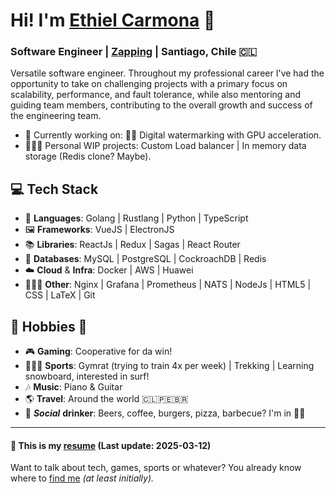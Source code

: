 # Hi! I'm [Ethiel Carmona](https://www.linkedin.com/in/ethielc/) 👋

### Software Engineer | [Zapping](https://www.zapping.com) | Santiago, Chile 🇨🇱

Versatile software engineer. Throughout my professional career I've had the opportunity to take on challenging projects with a primary focus on scalability, performance, and fault tolerance, while also mentoring and guiding team members, contributing to the overall growth and success of the engineering team.

- 🏢 Currently working on: 🏴‍☠️ Digital watermarking with GPU acceleration.
- 👨🏼‍💻 Personal WIP projects: Custom Load balancer | In memory data storage (Redis clone? Maybe).

## 💻 Tech Stack

- 🚀 **Languages**: Golang | Rustlang | Python | TypeScript
- 🖼️ **Frameworks**: VueJS | ElectronJS
- 📚 **Libraries**: ReactJs | Redux | Sagas | React Router
- 💾 **Databases**: MySQL | PostgreSQL | CockroachDB | Redis
- ☁️ **Cloud** & **Infra**: Docker | AWS | Huawei
- 🤷🏼‍♂️ **Other**: Nginx | Grafana | Prometheus | NATS | NodeJs | HTML5 | CSS | LaTeX | Git

## 🍻 Hobbies 👾

- 🎮 **Gaming**: Cooperative for da win!
- 🏋🏼‍♂️ **Sports**: Gymrat (trying to train 4x per week) | Trekking | Learning snowboard, interested in surf!
- 🎶 **Music**: Piano & Guitar
- 🌎 **Travel**: Around the world 🇨🇱🇵🇪🇧🇷
- 🍺 **_Social_** **drinker**: Beers, coffee, burgers, pizza, barbecue? I'm in 🤙🏻

---

#### 📂 This is my [resume](resume.pdf) (Last update: 2025-03-12)

Want to talk about tech, games, sports or whatever? You already know where to [find me](https://www.linkedin.com/in/ethielc/) _(at least initially)._
